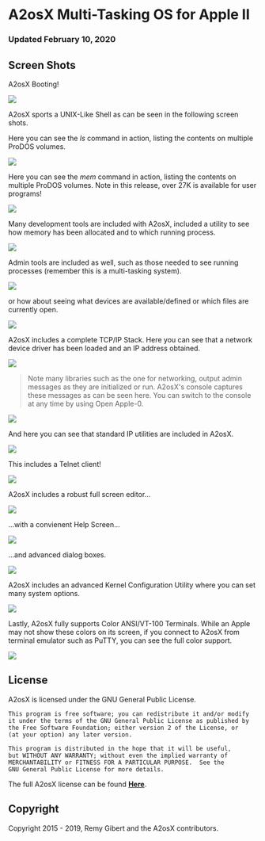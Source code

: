 # A2osX Multi-Tasking OS for Apple II  

### Updated February 10, 2020

## Screen Shots

A2osX Booting!

![](../.screen-shots/ScreenShot.Boot.png)

A2osX sports a UNIX-Like Shell as can be seen in the following screen shots.

Here you can see the *ls* command in action, listing the contents on multiple ProDOS volumes.

![](../.screen-shots/ScreenShot.LS.png)

Here you can see the *mem* command in action, listing the contents on multiple ProDOS volumes. Note in this release, over 27K is available for user programs!

![](../.screen-shots/ScreenShot.MEM.png)

Many development tools are included with A2osX, included a utility to see how memory has been allocated and to which running process.

![](../.screen-shots/ScreenShot.MEMDUMP.png)

Admin tools are included as well, such as those needed to see running processes (remember this is a multi-tasking system).

![](../.screen-shots/ScreenShot.PS.png)

or how about seeing what devices are available/defined or which files are currently open.

![](../.screen-shots/ScreenShot.LSDEV.png)

A2osX includes a complete TCP/IP Stack.  Here you can see that a network device driver has been loaded and an IP address obtained.

![](../.screen-shots/ScreenShot.IP1.png)

>Note many libraries such as the one for networking, output admin messages as they are initialized or run.  A2osX's console captures these messages as can be seen here.  You can switch to the console at any time by using Open Apple-0.

![](../.screen-shots/ScreenShot.Console.png)

And here you can see that standard IP utilities are included in A2osX.

![](../.screen-shots/ScreenShot.IP2.png)

This includes a Telnet client!

![](../.screen-shots/ScreenShot.TELNET.png)

A2osX includes a robust full screen editor...

![](../.screen-shots/ScreenShot.EDIT.png)

...with a convienent Help Screen...

![](../.screen-shots/ScreenShot.EDIT%20Help.png)

...and advanced dialog boxes.

![](../.screen-shots/ScreenShot.EDIT%20Save.png)

A2osX includes an advanced Kernel Configuration Utility where you can set many system options.

![](../.screen-shots/ScreenShot.KCONFIG.png)

Lastly, A2osX fully supports Color ANSI/VT-100 Terminals.  While an Apple may not show these colors on its screen, if you connect to A2osX from terminal emulator such as PuTTY, you can see the full color support.

![](../.screen-shots/PuTTY.png)

## License
A2osX is licensed under the GNU General Public License.

    This program is free software; you can redistribute it and/or modify
    it under the terms of the GNU General Public License as published by
    the Free Software Foundation; either version 2 of the License, or
    (at your option) any later version.

    This program is distributed in the hope that it will be useful,
    but WITHOUT ANY WARRANTY; without even the implied warranty of
    MERCHANTABILITY or FITNESS FOR A PARTICULAR PURPOSE.  See the
    GNU General Public License for more details.

The full A2osX license can be found **[Here](../LICENSE)**.

## Copyright

Copyright 2015 - 2019, Remy Gibert and the A2osX contributors.
